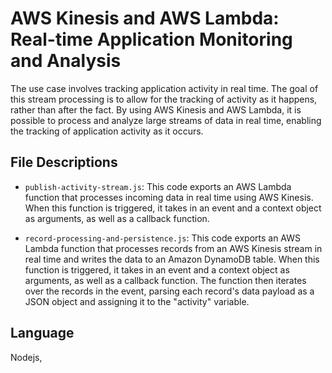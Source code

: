 # AWS Kinesis and AWS Lambda: Real-time Application Monitoring and Analysis

The use case involves tracking application activity in real time. The goal of this stream processing is to allow for the tracking of activity as it happens, rather than after the fact. By using AWS Kinesis and AWS Lambda, it is possible to process and analyze large streams of data in real time, enabling the tracking of application activity as it occurs.

## File Descriptions

- `publish-activity-stream.js`: This code exports an AWS Lambda function that processes incoming data in real time using AWS Kinesis. When this function is triggered, it takes in an event and a context object as arguments, as well as a callback function.

- `record-processing-and-persistence.js`: This code exports an AWS Lambda function that processes records from an AWS Kinesis stream in real time and writes the data to an Amazon DynamoDB table. When this function is triggered, it takes in an event and a context object as arguments, as well as a callback function. The function then iterates over the records in the event, parsing each record's data payload as a JSON object and assigning it to the "activity" variable.

## Language

Nodejs, 
